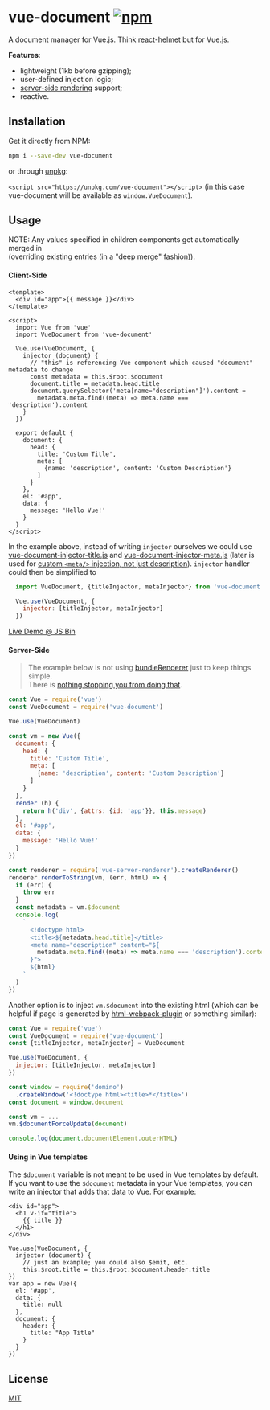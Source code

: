 # vue-document [![npm](https://img.shields.io/npm/v/vue-document.svg)](https://www.npmjs.com/package/vue-document)

A document manager for Vue.js.
Think [react-helmet](https://github.com/nfl/react-helmet) but for Vue.js.  

**Features**:
- lightweight (1kb before gzipping);
- user-defined injection logic;
- [server-side rendering](https://vuejs.org/v2/guide/ssr.html) support;
- reactive.

## Installation

Get it directly from NPM:

```sh
npm i --save-dev vue-document
```

or through [unpkg](https://unpkg.com/):

`<script src="https://unpkg.com/vue-document"></script>`
(in this case vue-document will be available as `window.VueDocument`).

## Usage

NOTE: Any values specified in children components get automatically merged in  
(overriding existing entries (in a "deep merge" fashion)).

#### Client-Side

```vue
<template>
  <div id="app">{{ message }}</div>
</template>

<script>
  import Vue from 'vue'
  import VueDocument from 'vue-document'

  Vue.use(VueDocument, {
    injector (document) {
      // "this" is referencing Vue component which caused "document" metadata to change
      const metadata = this.$root.$document
      document.title = metadata.head.title
      document.querySelector('meta[name="description"]').content =
        metadata.meta.find((meta) => meta.name === 'description').content
    }
  })

  export default {
    document: {
      head: {
        title: 'Custom Title',
        meta: [
          {name: 'description', content: 'Custom Description'}
        ]
      }
    },
    el: '#app',
    data: {
      message: 'Hello Vue!'
    }
  }
</script>
```

In the example above, instead of writing `injector` ourselves we could use [vue-document-injector-title.js](src/vue-document-injector-title.js) and
[vue-document-injector-meta.js](src/vue-document-injector-meta.js) (later is used for [custom `<meta/>` injection, not just description](test/vue-document-head-meta.test.js)).
`injector` handler could then be simplified to

```javascript
  import VueDocument, {titleInjector, metaInjector} from 'vue-document'

  Vue.use(VueDocument, {
    injector: [titleInjector, metaInjector]
  })
```

[Live Demo @ JS Bin](http://jsbin.com/gist/9ef8b689dd731dff9e3a03c2ba29705b?html,output)  

#### Server-Side

> The example below is not using [bundleRenderer](https://www.npmjs.com/package/vue-server-renderer) just to keep things simple.  
There is [nothing stopping you from doing that](https://github.com/shyiko/neutrino-preset-vue-static).  

```javascript
const Vue = require('vue')
const VueDocument = require('vue-document')

Vue.use(VueDocument)

const vm = new Vue({
  document: {
    head: {
      title: 'Custom Title',
      meta: [
        {name: 'description', content: 'Custom Description'}
      ]
    }
  },
  render (h) {
    return h('div', {attrs: {id: 'app'}}, this.message)
  },
  el: '#app',
  data: {
    message: 'Hello Vue!'
  }
})

const renderer = require('vue-server-renderer').createRenderer()
renderer.renderToString(vm, (err, html) => {
  if (err) {
    throw err
  }
  const metadata = vm.$document
  console.log(
    `
      <!doctype html>
      <title>${metadata.head.title}</title>
      <meta name="description" content="${
        metadata.meta.find((meta) => meta.name === 'description').content
      }">
      ${html}
    `
  )   
})
```

Another option is to inject `vm.$document` into the existing html (which can be helpful
if page is generated by [html-webpack-plugin](https://github.com/jantimon/html-webpack-plugin) or something similar):

```javascript
const Vue = require('vue')
const VueDocument = require('vue-document')
const {titleInjector, metaInjector} = VueDocument

Vue.use(VueDocument, {
  injector: [titleInjector, metaInjector]
})

const window = require('domino')
  .createWindow('<!doctype html><title>*</title>')
const document = window.document

const vm = ...
vm.$documentForceUpdate(document)

console.log(document.documentElement.outerHTML)
```

#### Using in Vue templates

The `$document` variable is not meant to be used in Vue templates by default. If you want to use the `$document` metadata in your Vue templates, you can write an injector that adds that data to Vue. For example:

```vue
<div id="app">
  <h1 v-if="title">
    {{ title }}
  </h1>
</div>

Vue.use(VueDocument, {
  injector (document) {
    // just an example; you could also $emit, etc.
    this.$root.title = this.$root.$document.header.title
})
var app = new Vue({
  el: '#app',
  data: {
    title: null
  },
  document: {
    header: {
      title: "App Title"
    }
  }
})
```

## License

[MIT](https://opensource.org/licenses/mit-license.php)
